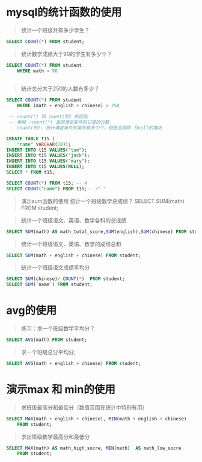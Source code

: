 # mysql的统计函数的使用

> 统计一个班级共有多少学生？
>
```sql
SELECT COUNT(*) FROM student;
```

> 统计数学成绩大于90的学生有多少个？
>
```sql
SELECT COUNT(*) FROM student
	WHERE math > 90
	
```

> 统计总分大于250的人数有多少？
>
```sql
SELECT COUNT(*) FROM student
	WHERE (math + english + chinese) > 250

 -- count(*) 和 count(列) 的区别 
 -- 解释 :count(*) 返回满足条件的记录的行数
 -- count(列): 统计满足条件的某列有多少个，但是会排除 为null的情况

CREATE TABLE t15 (
	"name" VARCHAR(20));
INSERT INTO t15 VALUES("tom");
INSERT INTO t15 VALUES("jack");
INSERT INTO t15 VALUES("mary");
INSERT INTO t15 VALUES(NULL);
SELECT * FROM t15;

SELECT COUNT(*) FROM t15; -- 4
SELECT COUNT("name") FROM t15;-- 3"`"

```

> 演示sum函数的使用
> 统计一个班级数学总成绩？
SELECT SUM(math) FROM student;


> 统计一个班级语文、英语、数学各科的总成绩
>
```sql
SELECT SUM(math) AS math_total_score,SUM(english),SUM(chinese) FROM student;
```

> 统计一个班级语文、英语、数学的成绩总和
>
```sql
SELECT SUM(math + english + chinese) FROM student;
```

> 统计一个班级语文成绩平均分
>
```sql
SELECT SUM(chinese)/ COUNT(*)  FROM student;
SELECT SUM(`name`) FROM student;
```



# avg的使用

> 练习：求一个班级数学平均分？
>
```sql
SELECT AVG(math) FROM student;
```

> 求一个班级总分平均分;
>
```sql
SELECT AVG(math + english + chinese) FROM student;
```

# 演示max 和 min的使用

> 求班级最高分和最低分（数值范围在统计中特别有用）
>
```sql
SELECT MAX(math + english + chinese), MIN(math + english + chinese) 
	FROM student;
```

> 求出班级数学最高分和最低分
>
```sql
SELECT MAX(math) AS math_high_socre, MIN(math)  AS math_low_socre
	FROM student;
```